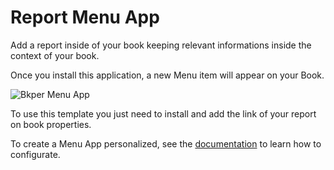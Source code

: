 # Report Menu App

Add a report inside of your book keeping relevant informations inside the context of your book. 

Once you install this application, a new Menu item will appear on your Book. 

![Bkper Menu App](https://bkper.com/docs/images/bkper-report-menu.png)


To use this template you just need to install and add the link of your report on book properties.

To create a Menu App personalized, see the [documentation](https://bkper.com/docs/#apps) to learn how to configurate.


